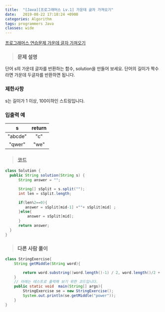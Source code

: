 ```yaml
---
title:  "[Java][프로그래머스 Lv.1] 가운데 글자 가져오기"
date:   2019-08-22 17:18:24 +0900
categories: Algorithm
tags: programmers Java
classes: wide
---  
```


[프로그래머스 연습문제 가운데 글자 가져오기](https://programmers.co.kr/learn/courses/30/lessons/12903)    


> ### 문제 설명  

단어 s의 가운데 글자를 반환하는 함수, solution을 만들어 보세요. 단어의 길이가 짝수라면 가운데 두글자를 반환하면 됩니다.  

### 제한사항  

s는 길이가 1 이상, 100이하인 스트링입니다.  


### 입출력 예    

|    s    | return |
|:-------:|:------:|
| "abcde" | "c"    |
| "qwer"  | "we"   |  

>### 코드  

```java  
class Solution {
  public String solution(String s) {
      String answer = "";

      String[] sSplit = s.split("");
      int len = sSplit.length;

      if(len%2==0){
         answer = sSplit[mid-1] +""+ sSplit[mid] ;
      }else{
          answer = sSplit[mid];
      }
      return answer;
  }
}
```  


>### 다른 사람 풀이  

```java  
class StringExercise{
    String getMiddle(String word){

        return word.substring((word.length()-1) / 2, word.length()/2 + 1);    
    }
    // 아래는 테스트로 출력해 보기 위한 코드입니다.
    public static void  main(String[] args){
        StringExercise se = new StringExercise();
        System.out.println(se.getMiddle("power"));
    }
}
```
